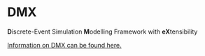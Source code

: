 DMX
===

**D**iscrete-Event Simulation **M**odelling Framework with **eX**tensibility

[Information on DMX can be found here.](http://ablunk.github.io/dmx/)
